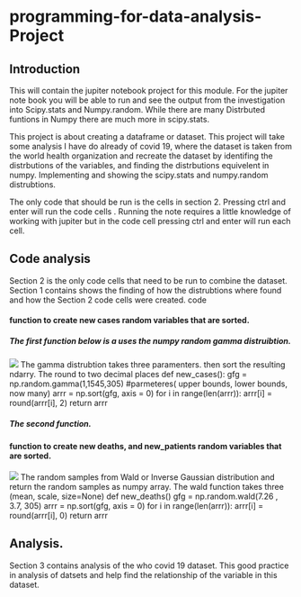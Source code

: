 # programming-for-data-analysis-Project
## Introduction

This will contain the jupiter notebook project for this module.
For the jupiter note book you will be able to run and see the output from the investigation into Scipy.stats and Numpy.random.
While there are many Distrbuted funtions in Numpy there are much more in scipy.stats.

This project is about creating a dataframe or dataset. 
This project will take some analysis I have do already of covid 19, where the dataset is taken from the world health organization and recreate the dataset by identifing the distrbutions of the variables, and finding the distrbutions equivelent in numpy. Implementing and showing the scipy.stats and numpy.random distrubtions.

The only code that should be run is the cells in section 2. 
Pressing ctrl and enter will run the code cells . 
Running the note requires a little knowledge of working with jupiter but in the code cell pressing ctrl and enter will run each cell.

## Code analysis 
Section 2 is the only code cells that need to be run to combine the dataset. Section 1 contains shows the finding of how the distrubtions where found and how the Section 2 code cells were created. 
code 
#### function to create new cases random variables that are sorted. 
##### The first function below is a uses the numpy random gamma distruibtion.
![](https://media.geeksforgeeks.org/wp-content/uploads/20200711163155/Screenshot20200711162300.png)
The gamma distrubtion takes three paramenters.
then sort the resulting ndarry. 
The round to two decimal places
def new_cases():
    gfg = np.random.gamma(1,1545,305)
    #parmeteres( upper bounds, lower bounds, now many)
    arrr = np.sort(gfg, axis = 0)
    for i in range(len(arrr)):
        arrr[i] = round(arrr[i], 2)
    return arrr
##### The second function.
#### function to create new deaths, and new_patients random variables that are sorted. 
![](https://media.geeksforgeeks.org/wp-content/uploads/20200805150533/Screenshot20200805145651.png)
The random samples from Wald or Inverse Gaussian distribution and return the random samples as numpy array.
The wald function takes three (mean, scale, size=None)
def new_deaths()
    gfg = np.random.wald(7.26 , 3.7, 305)
    arrr = np.sort(gfg, axis = 0)
    for i in range(len(arrr)):
        arrr[i] = round(arrr[i], 0)
    return arrr
## Analysis. 
Section 3 contains analysis of the who covid 19 dataset. This good practice in analysis of datsets and help find the relationship of the variable in this dataset. 

